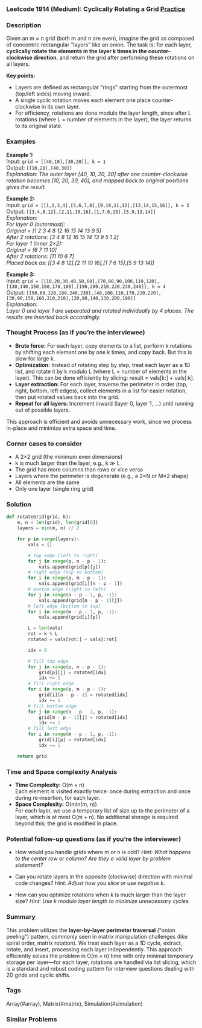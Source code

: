 ### Leetcode 1914 (Medium): Cyclically Rotating a Grid [Practice](https://leetcode.com/problems/cyclically-rotating-a-grid)

### Description  
Given an m × n grid (both m and n are even), imagine the grid as composed of concentric rectangular "layers" like an onion. The task is: for each layer, **cyclically rotate the elements in the layer k times in the counter-clockwise direction**, and return the grid after performing these rotations on all layers.

**Key points:**
- Layers are defined as rectangular "rings" starting from the outermost (top/left sides) moving inward.
- A single cyclic rotation moves each element one place counter-clockwise in its own layer.
- For efficiency, rotations are done modulo the layer length, since after L rotations (where L = number of elements in the layer), the layer returns to its original state.

### Examples  

**Example 1:**  
Input: `grid = [[40,10],[30,20]], k = 1`  
Output: `[[10,20],[40,30]]`  
*Explanation: The outer layer [40, 10, 20, 30] after one counter-clockwise rotation becomes [10, 20, 30, 40], and mapped back to original positions gives the result.*

**Example 2:**  
Input: `grid = [[1,2,3,4],[5,6,7,8],[9,10,11,12],[13,14,15,16]], k = 2`  
Output: `[[3,4,8,12],[2,11,10,16],[1,7,6,15],[5,9,13,14]]`  
*Explanation:  
For layer 0 (outermost):  
Original = [1 2 3 4 8 12 16 15 14 13 9 5]  
After 2 rotations: [3 4 8 12 16 15 14 13 9 5 1 2]  
For layer 1 (inner 2×2):  
Original = [6 7 11 10]  
After 2 rotations: [11 10 6 7]  
Placed back as: [[3 4 8 12],[2 11 10 16],[1 7 6 15],[5 9 13 14]]*

**Example 3:**  
Input: `grid = [[10,20,30,40,50,60],[70,80,90,100,110,120],[130,140,150,160,170,180],[190,200,210,220,230,240]], k = 4`  
Output: `[[50,60,120,180,240,230],[40,100,110,170,220,220],[30,90,150,160,210,210],[20,80,140,130,200,190]]`  
*Explanation:  
Layer 0 and layer 1 are separated and rotated individually by 4 places. The results are inserted back accordingly.*

### Thought Process (as if you’re the interviewee)  
- **Brute force:** For each layer, copy elements to a list, perform k rotations by shifting each element one by one k times, and copy back. But this is slow for large k.
- **Optimization:** Instead of rotating step by step, treat each layer as a 1D list, and rotate it by k modulo L (where L = number of elements in the layer). This can be done efficiently by slicing: result = vals[k:] + vals[:k].
- **Layer extraction:** For each layer, traverse the perimeter in order (top, right, bottom, left edges), collect elements in a list for easier rotation, then put rotated values back into the grid.
- **Repeat for all layers:** Increment inward (layer 0, layer 1, …) until running out of possible layers.

This approach is efficient and avoids unnecessary work, since we process in-place and minimize extra space and time.

### Corner cases to consider  
- A 2×2 grid (the minimum even dimensions)
- k is much larger than the layer, e.g., k ≫ L
- The grid has more columns than rows or vice versa
- Layers where the perimeter is degenerate (e.g., a 2×N or M×2 shape)
- All elements are the same
- Only one layer (single ring grid)

### Solution

```python
def rotateGrid(grid, k):
    m, n = len(grid), len(grid[0])
    layers = min(m, n) // 2

    for p in range(layers):
        vals = []

        # top edge (left to right)
        for j in range(p, n - p - 1):
            vals.append(grid[p][j])
        # right edge (top to bottom)
        for i in range(p, m - p - 1):
            vals.append(grid[i][n - p - 1])
        # bottom edge (right to left)
        for j in range(n - p - 1, p, -1):
            vals.append(grid[m - p - 1][j])
        # left edge (bottom to top)
        for i in range(m - p - 1, p, -1):
            vals.append(grid[i][p])

        L = len(vals)
        rot = k % L
        rotated = vals[rot:] + vals[:rot]

        idx = 0

        # fill top edge
        for j in range(p, n - p - 1):
            grid[p][j] = rotated[idx]
            idx += 1
        # fill right edge
        for i in range(p, m - p - 1):
            grid[i][n - p - 1] = rotated[idx]
            idx += 1
        # fill bottom edge
        for j in range(n - p - 1, p, -1):
            grid[m - p - 1][j] = rotated[idx]
            idx += 1
        # fill left edge
        for i in range(m - p - 1, p, -1):
            grid[i][p] = rotated[idx]
            idx += 1

    return grid
```

### Time and Space complexity Analysis  

- **Time Complexity:** O(m × n)  
  Each element is visited exactly twice: once during extraction and once during re-insertion, for each layer.
- **Space Complexity:** O(min(m, n))  
  For each layer, we use a temporary list of size up to the perimeter of a layer, which is at most O(m + n). No additional storage is required beyond this; the grid is modified in place.

### Potential follow-up questions (as if you’re the interviewer)  

- How would you handle grids where m or n is odd?
  *Hint: What happens to the center row or column? Are they a valid layer by problem statement?*

- Can you rotate layers in the opposite (clockwise) direction with minimal code changes?
  *Hint: Adjust how you slice or use negative k.*

- How can you optimize rotations when k is much larger than the layer size?
  *Hint: Use k modulo layer length to minimize unnecessary cycles.*

### Summary
This problem utilizes the **layer-by-layer perimeter traversal** ("onion peeling") pattern, commonly seen in matrix manipulation challenges (like spiral order, matrix rotation). We treat each layer as a 1D cycle, extract, rotate, and insert, processing each layer independently. This approach efficiently solves the problem in O(m × n) time with only minimal temporary storage per layer—for each layer, rotations are handled via list slicing, which is a standard and robust coding pattern for interview questions dealing with 2D grids and cyclic shifts.

### Tags
Array(#array), Matrix(#matrix), Simulation(#simulation)

### Similar Problems
